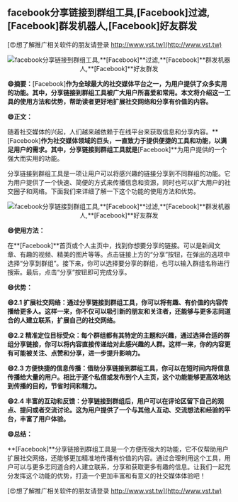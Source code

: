 ## **facebook分享链接到群组工具,**[Facebook]**过滤,**[Facebook]**群发机器人,**[Facebook]**好友群发**

[😍想了解推广相关软件的朋友请登录 http://www.vst.tw](http://www.vst.tw)

 <center><img src="https://vst.tw/MP4/tuiguang/png/7.png" alt="facebook分享链接到群组工具,**[Facebook]**过滤,**[Facebook]**群发机器人,**[Facebook]**好友群发"></center>

**😄摘要：**[Facebook]**作为全球最大的社交媒体平台之一，为用户提供了众多实用的功能。其中，分享链接到群组工具被广大用户所喜爱和常用。本文将介绍这一工具的使用方法和优势，帮助读者更好地扩展社交网络和分享有价值的内容。**

**😄正文：**

随着社交媒体的兴起，人们越来越依赖于在线平台来获取信息和分享内容。**[Facebook]**作为社交媒体领域的巨头，一直致力于提供便捷的工具和功能，以满足用户的需求。其中，分享链接到群组工具就是**[Facebook]**为用户提供的一个强大而实用的功能。

分享链接到群组工具是一项让用户可以将感兴趣的链接分享到不同群组的功能。它为用户提供了一个快速、简便的方式来传播信息和资源，同时也可以扩大用户的社交圈子和网络。下面我们来详细了解一下这个功能的使用方法和优势。

 <center><img src="https://vst.tw/MP4/tuiguang/png/4.png" alt="facebook分享链接到群组工具,**[Facebook]**过滤,**[Facebook]**群发机器人,**[Facebook]**好友群发"></center>

**😄使用方法：**

在**[Facebook]**首页或个人主页中，找到你想要分享的链接。可以是新闻文章、有趣的视频、精美的图片等等。点击链接上方的“分享”按钮，在弹出的选项中选择“分享到群组”。接下来，你可以选择要分享的群组，也可以输入群组名称进行搜索。最后，点击“分享”按钮即可完成分享。

**😄优势：**

**😄2.1 扩展社交网络：通过分享链接到群组工具，你可以将有趣、有价值的内容传播给更多人。这样一来，你不仅可以吸引新的朋友和关注者，还能够与更多志同道合的人建立联系，扩展自己的社交网络。**

**😄2.2 精准定位目标受众：每个群组都有其特定的主题和兴趣，通过选择合适的群组分享链接，你可以将内容直接传递给对此感兴趣的人群。这样一来，你的内容更有可能被关注、点赞和分享，进一步提升影响力。**

**😄2.3 方便快捷的信息传播：借助分享链接到群组工具，你可以在短时间内将信息传播给大量的用户。相比于逐个私信或发布到个人主页，这个功能能够更高效地达到传播的目的，节省时间和精力。**

**😄2.4 丰富的互动和反馈：分享链接到群组后，用户可以在评论区留下自己的观点、提问或者交流讨论。这为用户提供了一个与其他人互动、交流想法和经验的平台，丰富了用户体验。**

**😄总结：**

**[Facebook]**分享链接到群组工具是一个方便而强大的功能，它不仅帮助用户扩展社交网络，还能够更加精准地传播有价值的内容。通过合理利用这个工具，用户可以与更多志同道合的人建立联系，分享和获取更多有趣的信息。让我们一起充分发挥这个功能的优势，打造一个更加丰富和有意义的社交媒体体验吧！

[😍想了解推广相关软件的朋友请登录 http://www.vst.tw](http://www.vst.tw)




